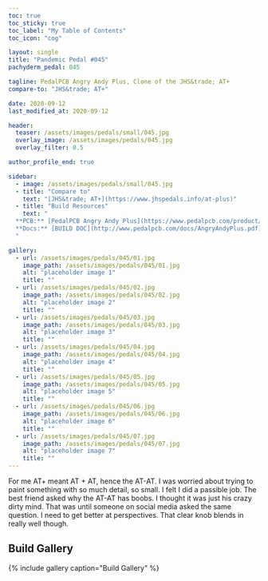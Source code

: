 ```yaml
---
toc: true
toc_sticky: true
toc_label: "My Table of Contents"
toc_icon: "cog"

layout: single
title: "Pandemic Pedal #045"
pachyderm_pedal: 045

tagline: PedalPCB Angry Andy Plus, Clone of the JHS&trade; AT+
compare-to: "JHS&trade; AT+"

date: 2020-09-12
last_modified_at: 2020-09-12

header:
  teaser: /assets/images/pedals/small/045.jpg
  overlay_image: /assets/images/pedals/045.jpg
  overlay_filter: 0.5

author_profile_end: true

sidebar:
  - image: /assets/images/pedals/small/045.jpg
  - title: "Compare to"
    text: "[JHS&trade; AT+](https://www.jhspedals.info/at-plus)"
  - title: "Build Resources"
    text: "
  **PCB:** [PedalPCB Angry Andy Plus](https://www.pedalpcb.com/product/angryandyplus/)<br>
  **Docs:** [BUILD DOC](http://www.pedalpcb.com/docs/AngryAndyPlus.pdf)
  "

gallery:
  - url: /assets/images/pedals/045/01.jpg
    image_path: /assets/images/pedals/045/01.jpg
    alt: "placeholder image 1"
    title: ""
  - url: /assets/images/pedals/045/02.jpg
    image_path: /assets/images/pedals/045/02.jpg
    alt: "placeholder image 2"
    title: ""
  - url: /assets/images/pedals/045/03.jpg
    image_path: /assets/images/pedals/045/03.jpg
    alt: "placeholder image 3"
    title: ""
  - url: /assets/images/pedals/045/04.jpg
    image_path: /assets/images/pedals/045/04.jpg
    alt: "placeholder image 4"
    title: ""
  - url: /assets/images/pedals/045/05.jpg
    image_path: /assets/images/pedals/045/05.jpg
    alt: "placeholder image 5"
    title: ""
  - url: /assets/images/pedals/045/06.jpg
    image_path: /assets/images/pedals/045/06.jpg
    alt: "placeholder image 6"
    title: ""
  - url: /assets/images/pedals/045/07.jpg
    image_path: /assets/images/pedals/045/07.jpg
    alt: "placeholder image 7"
    title: ""
---
```


For me AT+ meant AT + AT, hence the AT-AT. I was worried about trying to paint something with so much detail, so small. I felt I did a passible job. The best friend asked why the AT-AT has boobs. I thought it was just his crazy dirty mind. That was until someone on social media asked the same question. I need to get better at perspectives. That clear knob blends in really well though.

## Build Gallery

{% include gallery caption="Build Gallery" %}